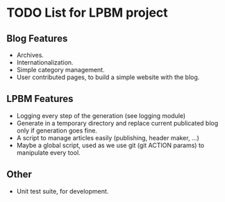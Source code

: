 TODO List for LPBM project
==========================

Blog Features
-------------

* Archives.
* Internationalization.
* Simple category management.
* User contributed pages, to build a simple website with the blog.

LPBM Features
-------------

* Logging every step of the generation (see logging module)
* Generate in a temporary directory and replace current publicated blog only if
  generation goes fine.
* A script to manage articles easily (publishing, header maker, ...)
* Maybe a global script, used as we use git (git ACTION params) to manipulate
  every tool.

Other
-----

* Unit test suite, for development.
